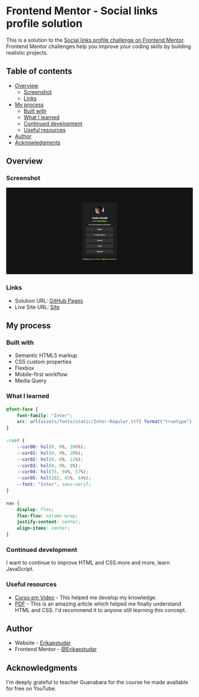 # Frontend Mentor - Social links profile solution

This is a solution to the [Social links profile challenge on Frontend Mentor](https://www.frontendmentor.io/challenges/social-links-profile-UG32l9m6dQ). Frontend Mentor challenges help you improve your coding skills by building realistic projects. 

## Table of contents

- [Overview](#overview)
  - [Screenshot](#Screenshot)
  - [Links](#links)
- [My process](#my-process)
  - [Built with](#built-with)
  - [What I learned](#what-i-learned)
  - [Continued development](#continued-development)
  - [Useful resources](#useful-resources)
- [Author](#author)
- [Acknowledgments](#acknowledgments)


## Overview

### Screenshot

![](design/screenshot.png)

### Links

- Solution URL: [GitHub Pages](https://github.com/Erikaestudar/development/tree/main/social-links-profile-main)
- Live Site URL: [Site](https://erikaestudar.github.io/development/social-links-profile-main/index.html)

## My process

### Built with

- Semantic HTML5 markup
- CSS custom properties
- Flexbox
- Mobile-first workflow
- Media Query

### What I learned

```css
@font-face {
    font-family: "Inter";
    src: url(assets/fonts/static/Inter-Regular.ttf) format("truetype"), url(assets/fonts/static/Inter-SemiBold.ttf) format("truetype"), url(assets/fonts/static/Inter-Bold.ttf) format("truetype"), url(assets/fonts/Inter-VariableFont_slnt\,wght.ttf) format("truetype"),;
}

:root {
    --cor00: hsl(0, 0%, 100%);
    --cor01: hsl(0, 0%, 20%);
    --cor02: hsl(0, 0%, 12%);
    --cor03: hsl(0, 0%, 8%);
    --cor04: hsl(75, 94%, 57%);
    --cor05: hsl(202, 45%, 44%);
    --font: "Inter", sans-serif; 
}

nav {
    display: flex;
    flex-flow: column wrap;
    justify-content: center;
    align-items: center;   
}
```

### Continued development

I want to continue to improve HTML and CSS more and more, learn JavaScript.

### Useful resources

- [Curso em Video](https://www.youtube.com/c/CursoemV%C3%ADdeo/playlists) - This helped me develop my knowledge.
- [PDF](https://github.com/gustavoguanabara/html-css/tree/master/aulas-pdf) - This is an amazing article which helped me finally understand HTML and CSS. I'd recommend it to anyone still learning this concept.

## Author

- Website - [Erikaestudar](https://erikaestudar.github.io/development/social-links-profile-main/index.html)
- Frontend Mentor - [@Erikaestudar](https://www.frontendmentor.io/profile/Erikaestudar)

## Acknowledgments

I'm deeply grateful to teacher Guanabara for the course he made available for free on YouTube.
